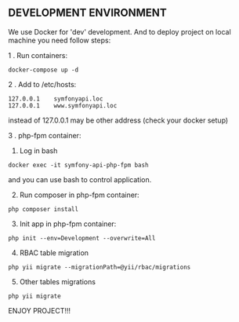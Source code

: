 DEVELOPMENT ENVIRONMENT
-----------------------
We use Docker for 'dev' development. And to deploy project on local machine you need follow steps:

1 . Run containers:
```
docker-compose up -d
```

2 . Add to /etc/hosts:
```
127.0.0.1    symfonyapi.loc
127.0.0.1    www.symfonyapi.loc
```
instead of 127.0.0.1 may be other address (check your docker setup)

3 . php-fpm container:

1. Log in bash
```
docker exec -it symfony-api-php-fpm bash
```
and you can use bash to control application.

2. Run composer in php-fpm container:
```
php composer install
```

3. Init app in php-fpm container:
```
php init --env=Development --overwrite=All
```

4. RBAC table migration
```
php yii migrate --migrationPath=@yii/rbac/migrations
```

5. Other tables migrations
```
php yii migrate
```

ENJOY PROJECT!!!